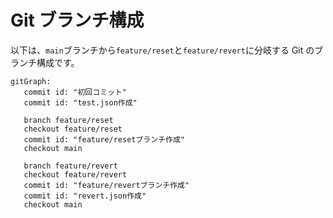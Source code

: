 # Git ブランチ構成

以下は、`main`ブランチから`feature/reset`と`feature/revert`に分岐する Git のブランチ構成です。

```mermaid
gitGraph:
   commit id: "初回コミット"
   commit id: "test.json作成"

   branch feature/reset
   checkout feature/reset
   commit id: "feature/resetブランチ作成"
   checkout main

   branch feature/revert
   checkout feature/revert
   commit id: "feature/revertブランチ作成"
   commit id: "revert.json作成"
   checkout main

```
